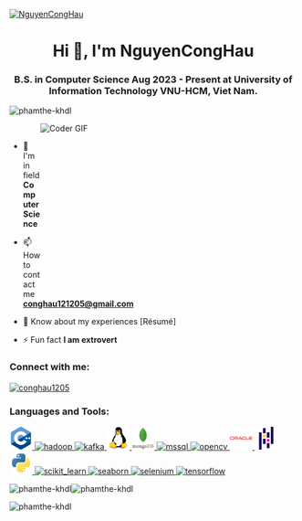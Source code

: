 [![NguyenCongHau](https://images.app.goo.gl/3LTSLKB8gGwmbgiD7)](https://github.com/NguyenCongHau25)
<h1 align="center">Hi 👋, I'm NguyenCongHau</h1>
<h3 align="center">B.S. in Computer Science Aug 2023 - Present at University of Information Technology VNU-HCM, Viet Nam.</h3>

<p align="left"> <img src="https://komarev.com/ghpvc/?username=phamthe-khdl&label=Profile%20views&color=0e75b6&style=flat" alt="phamthe-khdl" /> </p>
<img align="right" alt="Coder GIF" height=300 width=450 src="https://cdn.dribbble.com/users/730703/screenshots/6581243/avento.gif" />

<p align="left"> <a href="https://twitter.com/" target="blank"><img src="https://img.shields.io/twitter/follow/?logo=twitter&style=for-the-badge" alt="" /></a> </p>

- 💬 I'm in field **Computer Science** 

- 📫 How to contact me **conghau121205@gmail.com**

- 📄 Know about my experiences [Résumé]
- ⚡ Fun fact **I am extrovert**

<h3 align="left">Connect with me:</h3>
<p align="left">

<a href="https://www.facebook.com/conghau1205" target="blank"><img align="center" src="https://raw.githubusercontent.com/rahuldkjain/github-profile-readme-generator/master/src/images/icons/Social/facebook.svg" alt="conghau1205" height="30" width="40" /></a>
</p>

<h3 align="left">Languages and Tools:</h3>
<p align="left"> <a href="https://www.w3schools.com/cpp/" target="_blank" rel="noreferrer"> <img src="https://raw.githubusercontent.com/devicons/devicon/master/icons/cplusplus/cplusplus-original.svg" alt="cplusplus" width="40" height="40"/> </a> <a href="https://hadoop.apache.org/" target="_blank" rel="noreferrer"> <img src="https://www.vectorlogo.zone/logos/apache_hadoop/apache_hadoop-icon.svg" alt="hadoop" width="40" height="40"/> </a> <a href="https://kafka.apache.org/" target="_blank" rel="noreferrer"> <img src="https://www.vectorlogo.zone/logos/apache_kafka/apache_kafka-icon.svg" alt="kafka" width="40" height="40"/> </a> <a href="https://www.linux.org/" target="_blank" rel="noreferrer"> <img src="https://raw.githubusercontent.com/devicons/devicon/master/icons/linux/linux-original.svg" alt="linux" width="40" height="40"/> </a> <a href="https://www.mongodb.com/" target="_blank" rel="noreferrer"> <img src="https://raw.githubusercontent.com/devicons/devicon/master/icons/mongodb/mongodb-original-wordmark.svg" alt="mongodb" width="40" height="40"/> </a> <a href="https://www.microsoft.com/en-us/sql-server" target="_blank" rel="noreferrer"> <img src="https://www.svgrepo.com/show/303229/microsoft-sql-server-logo.svg" alt="mssql" width="40" height="40"/> </a> <a href="https://opencv.org/" target="_blank" rel="noreferrer"> <img src="https://www.vectorlogo.zone/logos/opencv/opencv-icon.svg" alt="opencv" width="40" height="40"/> </a> <a href="https://www.oracle.com/" target="_blank" rel="noreferrer"> <img src="https://raw.githubusercontent.com/devicons/devicon/master/icons/oracle/oracle-original.svg" alt="oracle" width="40" height="40"/> </a> <a href="https://pandas.pydata.org/" target="_blank" rel="noreferrer"> <img src="https://raw.githubusercontent.com/devicons/devicon/2ae2a900d2f041da66e950e4d48052658d850630/icons/pandas/pandas-original.svg" alt="pandas" width="40" height="40"/> </a> <a href="https://www.python.org" target="_blank" rel="noreferrer"> <img src="https://raw.githubusercontent.com/devicons/devicon/master/icons/python/python-original.svg" alt="python" width="40" height="40"/> </a> <a href="https://scikit-learn.org/" target="_blank" rel="noreferrer"> <img src="https://upload.wikimedia.org/wikipedia/commons/0/05/Scikit_learn_logo_small.svg" alt="scikit_learn" width="40" height="40"/> </a> <a href="https://seaborn.pydata.org/" target="_blank" rel="noreferrer"> <img src="https://seaborn.pydata.org/_images/logo-mark-lightbg.svg" alt="seaborn" width="40" height="40"/> </a> <a href="https://www.selenium.dev" target="_blank" rel="noreferrer"> <img src="https://raw.githubusercontent.com/detain/svg-logos/780f25886640cef088af994181646db2f6b1a3f8/svg/selenium-logo.svg" alt="selenium" width="40" height="40"/> </a> <a href="https://www.tensorflow.org" target="_blank" rel="noreferrer"> <img src="https://www.vectorlogo.zone/logos/tensorflow/tensorflow-icon.svg" alt="tensorflow" width="40" height="40"/> </a> </p>




<p><img align="left" src="https://github-readme-stats.vercel.app/api/top-langs?username=nguyenconghau25&show_icons=true&locale=en&layout=compact&theme=tokyonight" alt="phamthe-khdl" /></p>

<p>&nbsp;<img align="left" src="https://github-readme-stats.vercel.app/api?username=nguyenconghau25&show_icons=true&locale=en&theme=tokyonight" alt="phamthe-khdl" /></p>

<p><img align="left" src="https://github-readme-streak-stats.herokuapp.com/?user=nguyenconghau25&theme=tokyonight" alt="phamthe-khdl" /></p>






